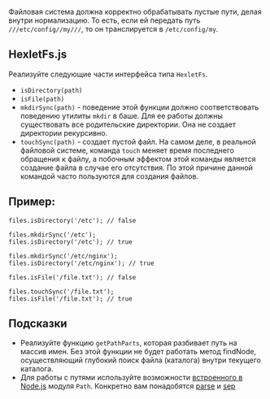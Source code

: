Файловая система должна корректно обрабатывать пустые пути, делая внутри нормализацию. То есть, если ей передать путь `///etc/config//my///`, то он транслируется в `/etc/config/my`.

## HexletFs.js

Реализуйте следующие части интерфейса типа `HexletFs`.

* `isDirectory(path)`
* `isFile(path)`
* `mkdirSync(path)` - поведение этой функции должно соответствовать поведению утилиты `mkdir` в баше. Для ее работы должны существовать все родительские директории. Она не создает директории рекурсивно.
* `touchSync(path)` - создает пустой файл. На самом деле, в реальной файловой системе, команда `touch` меняет время последнего обращения к файлу, а побочным эффектом этой команды является создание файла в случае его отсутствия. По этой причине данной командой часто пользуются для создания файлов.

## Пример:

```
files.isDirectory('/etc'); // false

files.mkdirSync('/etc');
files.isDirectory('/etc'); // true

files.mkdirSync('/etc/nginx');
files.isDirectory('/etc/nginx'); // true

files.isFile('/file.txt'); // false

files.touchSync('/file.txt');
files.isFile('/file.txt'); // true
```

## Подсказки

* Реализуйте функцию `getPathParts`, которая разбивает путь на массив имен. Без этой функции не будет работать метод findNode, осуществляющий глубокий поиск файла (каталога) внутри текущего каталога.
* Для работы с путями используйте возможности [встроенного в Node.js](https://nodejs.org/api/) модуля `Path`. Конкретно вам понадобятся [parse](https://nodejs.org/api/path.html#path_path_parse_path) и [sep](https://nodejs.org/api/path.html#path_path_sep)
